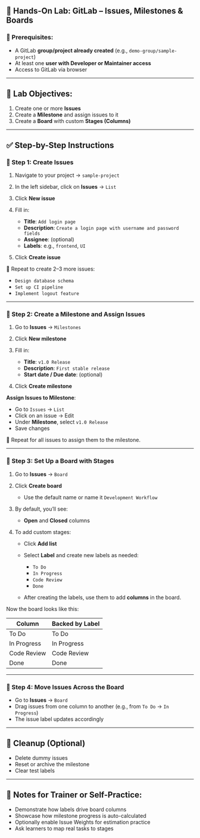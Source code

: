 
## 🧪 Hands-On Lab: GitLab – Issues, Milestones & Boards

### 🧰 Prerequisites:

* A GitLab **group/project already created** (e.g., `demo-group/sample-project`)
* At least one **user with Developer or Maintainer access**
* Access to GitLab via browser

---

## 🎯 Lab Objectives:

1. Create one or more **Issues**
2. Create a **Milestone** and assign issues to it
3. Create a **Board** with custom **Stages (Columns)**

---

## ✅ Step-by-Step Instructions

### 🔹 Step 1: Create Issues

1. Navigate to your project → `sample-project`
2. In the left sidebar, click on **Issues** → `List`
3. Click **New issue**
4. Fill in:

   * **Title**: `Add login page`
   * **Description**: `Create a login page with username and password fields`
   * **Assignee**: (optional)
   * **Labels**: e.g., `frontend`, `UI`
5. Click **Create issue**

📝 Repeat to create 2–3 more issues:

* `Design database schema`
* `Set up CI pipeline`
* `Implement logout feature`

---

### 🔹 Step 2: Create a Milestone and Assign Issues

1. Go to **Issues** → `Milestones`
2. Click **New milestone**
3. Fill in:

   * **Title**: `v1.0 Release`
   * **Description**: `First stable release`
   * **Start date / Due date**: (optional)
4. Click **Create milestone**

**Assign Issues to Milestone**:

* Go to `Issues` → `List`
* Click on an issue → Edit
* Under **Milestone**, select `v1.0 Release`
* Save changes

📝 Repeat for all issues to assign them to the milestone.

---

### 🔹 Step 3: Set Up a Board with Stages

1. Go to **Issues** → `Board`

2. Click **Create board**

   * Use the default name or name it `Development Workflow`

3. By default, you’ll see:

   * **Open** and **Closed** columns

4. To add custom stages:

   * Click **Add list**
   * Select **Label** and create new labels as needed:

     * `To Do`
     * `In Progress`
     * `Code Review`
     * `Done`
   * After creating the labels, use them to add **columns** in the board.

Now the board looks like this:

| Column      | Backed by Label |
| ----------- | --------------- |
| To Do       | To Do           |
| In Progress | In Progress     |
| Code Review | Code Review     |
| Done        | Done            |

---

### 🔹 Step 4: Move Issues Across the Board

* Go to **Issues** → `Board`
* Drag issues from one column to another (e.g., from `To Do` → `In Progress`)
* The issue label updates accordingly

---

## 🧼 Cleanup (Optional)

* Delete dummy issues
* Reset or archive the milestone
* Clear test labels

---

## 📌 Notes for Trainer or Self-Practice:

* Demonstrate how labels drive board columns
* Showcase how milestone progress is auto-calculated
* Optionally enable Issue Weights for estimation practice
* Ask learners to map real tasks to stages

